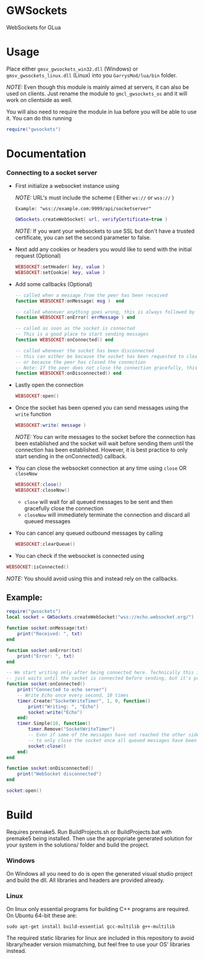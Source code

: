 # GWSockets
WebSockets for GLua

# Usage
Place either `gmsv_gwsockets_win32.dll` (Windows) or `gmsv_gwsockets_linux.dll` (Linux) into you `GarrysMod/lua/bin` folder.

*NOTE:* Even though this module is mainly aimed at servers, it can also be used on clients. Just rename the module to `gmcl_gwsockets_os` and it will work on clientside as well.

You will also need to require the module in lua before you will be able to use it. You can do this running 

```LUA 
require("gwsockets")
```

# Documentation

### Connecting to a socket server
* First initialize a websocket instance using

  *NOTE:* URL's must include the scheme ( Either `ws://` or `wss://` )

  `Example: "wss://example.com:9999/api/socketserver"`

  ```LUA 
  GWSockets.createWebSocket( url, verifyCertificate=true )
  ```
  *NOTE:* If you want your websockets to use SSL but don't have a trusted certificate, you can set the second parameter to false.

* Next add any cookies or headers you would like to send with the initial request (Optional)

  ```LUA
  WEBSOCKET:setHeader( key, value )
  WEBSOCKET:setCookie( key, value )
  ```
  
* Add some callbacks (Optional)

  ```LUA
  -- called when a message from the peer has been received
  function WEBSOCKET:onMessage( msg )  end 
  
  -- called whenever anything goes wrong, this is always followed by a call to onDisconnected
  function WEBSOCKET:onError( errMessage ) end 
  
  -- called as soon as the socket is connected
  -- This is a good place to start sending messages
  function WEBSOCKET:onConnected() end 
  
  -- called whenever the socket has been disconnected
  -- this can either be because the socket has been requested to closed (either through user or error)
  -- or because the peer has closed the connection
  -- Note: If the peer does not close the connection gracefully, this might not be called until a write is attempted.
  function WEBSOCKET:onDisconnected() end 
  ```
  
* Lastly open the connection
  ```LUA
  WEBSOCKET:open()
  ```
  
* Once the socket has been opened you can send messages using the `write` function
  ```LUA
  WEBSOCKET:write( message )
  ```
  *NOTE:* You can write messages to the socket before the connection has been established and the socket
  will wait before sending them until the connection has been established. However, it is best practice
  to only start sending in the onConnected() callback.

* You can close the websocket connection at any time using `close` OR `closeNow`

  ```LUA
  WEBSOCKET:close()
  WEBSOCKET:closeNow()
  ```

  * `close` will wait for all queued messages to be sent and then gracefully close the connection
  * `closeNow` will immediately terminate the connection and discard all queued messages
  
* You can cancel any queued outbound messages by calling
  ```LUA
  WEBSOCKET:clearQueue()
  ```
* You can check if the websocket is connected using
```LUA
WEBSOCKET:isConnected()
```
*NOTE:* You should avoid using this and instead rely on the callbacks.

  
  
## Example:
```LUA
require("gwsockets")
local socket = GWSockets.createWebSocket("wss://echo.websocket.org/")

function socket:onMessage(txt)
	print("Received: ", txt)
end

function socket:onError(txt)
	print("Error: ", txt)
end

-- We start writing only after being connected here. Technically this is not required as this library
-- just waits until the socket is connected before sending, but it's probably good practice
function socket:onConnected()
	print("Connected to echo server")
	-- Write Echo once every second, 10 times
	timer.Create("SocketWriteTimer", 1, 0, function()
		print("Writing: ", "Echo")
		socket:write("Echo")
	end)
	timer.Simple(10, function()
		timer.Remove("SocketWriteTimer")
		-- Even if some of the messages have not reached the other side yet, this type of close makes sure
		-- to only close the socket once all queued messages have been received by the peer.
		socket:close()
	end)
end

function socket:onDisconnected()
	print("WebSocket disconnected")
end

socket:open()
```

# Build
Requires premake5.
Run BuildProjects.sh or BuildProjects.bat with premake5 being installed.
Then use the appropriate generated solution for your system in the solutions/ folder and build the project.

### Windows
On Windows all you need to do is open the generated visual studio project and build the dll. All libraries and headers are provided already.

### Linux
On linux only essential programs for building C++ programs are required. On Ubuntu 64-bit these are:
```console
sudo apt-get install build-essential gcc-multilib g++-multilib
```

The required static libraries for linux are included in this repository to avoid  library/header version mismatching, but feel free to use your OS' libraries instead.

